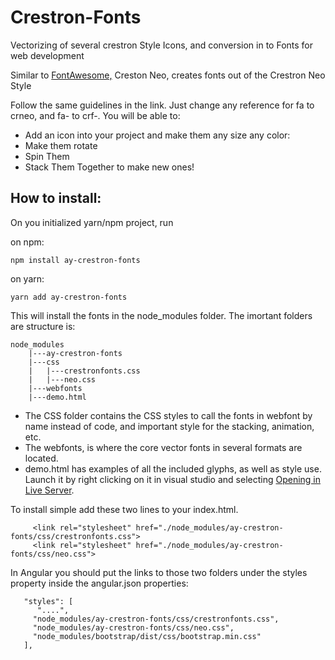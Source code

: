 # Crestron-Fonts
Vectorizing of several crestron Style Icons, and conversion in to Fonts for web development

Similar to <a href="https://www.w3schools.com/icons/fontawesome_icons_intro.asp">FontAwesome,</a> Creston Neo, creates fonts out of the Crestron Neo Style

Follow the same guidelines in the link.  Just change any reference for fa to crneo, and fa- to crf-. You will be able to:

* Add an icon into your project and make them any size any color:
* Make them rotate
* Spin Them
* Stack Them Together to make new ones!
  
## How to install: ##

On you initialized yarn/npm project, run 

on npm:

``` npm install ay-crestron-fonts ```

on yarn: 

``` yarn add ay-crestron-fonts ```
 
    
This will install the fonts in the node_modules folder. The imortant folders are structure is:
``` 
node_modules
    |---ay-crestron-fonts
    |---css
    |   |---crestronfonts.css
    |   |---neo.css
    |---webfonts
    |---demo.html
```

* The CSS folder contains the CSS styles to call the fonts in webfont by name instead of code, and important style for the stacking, animation, etc.
* The webfonts, is where the core vector fonts in several formats are located.
* demo.html has examples of all the included glyphs, as well as style use.  Launch it by right clicking on it in visual studio and selecting <a href="https://marketplace.visualstudio.com/items?itemName=ritwickdey.LiveServer">Opening in Live Server</a>.

To install simple add these two lines to your index.html.
```  
     <link rel="stylesheet" href="./node_modules/ay-crestron-fonts/css/crestronfonts.css">
     <link rel="stylesheet" href="./node_modules/ay-crestron-fonts/css/neo.css">
```

In Angular you should put the links to those two folders under the styles property inside the angular.json properties:
```
   "styles": [
      "....",
     "node_modules/ay-crestron-fonts/css/crestronfonts.css",
     "node_modules/ay-crestron-fonts/css/neo.css",
     "node_modules/bootstrap/dist/css/bootstrap.min.css"
   ],
```
